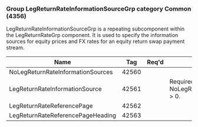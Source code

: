 ### Group LegReturnRateInformationSourceGrp category Common (4356)

LegReturnRateInformationSourceGrp is a repeating subcomponent within the LegReturnRateGrp component. It is used to specify the information sources for equity prices and FX rates for an equity return swap payment stream.

| Name                              | Tag   | Req'd | Documentation                                             |
|-----------------------------------|-------|----------|-----------------------------------------------------------|
| NoLegReturnRateInformationSources | 42560 |       |                                                           |
| LegReturnRateInformationSource    | 42561 |       | Required if NoLegReturnRateInformationSources(42560) > 0. |
| LegReturnRateReferencePage        | 42562 |       |                                                           |
| LegReturnRateReferencePageHeading | 42563 |       |                                                           |

